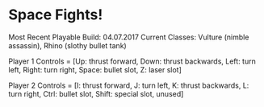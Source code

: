 # Space Fights!
Most Recent Playable Build: 04.07.2017
Current Classes: Vulture (nimble assassin), Rhino (slothy bullet tank)

Player 1 Controls = [Up: thrust forward, Down: thrust backwards, Left: turn left, Right: turn right, Space: bullet slot, Z: laser slot]

Player 2 Controls = [I: thrust forward, J: turn left, K: thrust backwards, L: turn right, Ctrl: bullet slot, Shift: special slot, unused]
